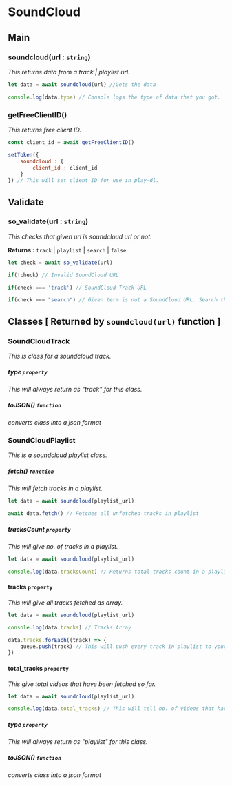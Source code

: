 # SoundCloud

## Main

### soundcloud(url : `string`)

_This returns data from a track | playlist url._

```js
let data = await soundcloud(url) //Gets the data

console.log(data.type) // Console logs the type of data that you got.
```

### getFreeClientID()

_This returns free client ID._

```js 
const client_id = await getFreeClientID()

setToken({
    soundcloud : {
        client_id : client_id
    }
}) // This will set client ID for use in play-dl.
```

## Validate

### so_validate(url : `string`)

_This checks that given url is soundcloud url or not._

**Returns :** `track` | `playlist` | `search` | `false`

```js
let check = await so_validate(url)

if(!check) // Invalid SoundCloud URL

if(check === 'track') // SoundCloud Track URL

if(check === "search") // Given term is not a SoundCloud URL. Search this somewhere.
```

## Classes [ Returned by `soundcloud(url)` function ]

### SoundCloudTrack

_This is class for a soundcloud track._

##### type `property`

_This will always return as "track" for this class._

##### toJSON() `function`

_converts class into a json format_

### SoundCloudPlaylist

_This is a soundcloud playlist class._

##### fetch() `function`

_This will fetch tracks in a playlist._

```js
let data = await soundcloud(playlist_url)

await data.fetch() // Fetches all unfetched tracks in playlist
```

##### tracksCount `property`

_This will give no. of tracks in a playlist._

```js
let data = await soundcloud(playlist_url)

console.log(data.tracksCount) // Returns total tracks count in a playlist
```

#### tracks `property`

_This will give all tracks fetched as array._

```js
let data = await soundcloud(playlist_url)

console.log(data.tracks) // Tracks Array

data.tracks.forEach((track) => {
    queue.push(track) // This will push every track in playlist to your queue
})
```

#### total_tracks `property`

_This give total videos that have been fetched so far._

```js
let data = await soundcloud(playlist_url)

console.log(data.total_tracks) // This will tell no. of videos that have been fetched so far.
```

##### type `property`

_This will always return as "playlist" for this class._

##### toJSON() `function`

_converts class into a json format_
